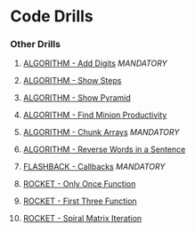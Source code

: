 # Code Drills


### Other Drills

1. [ALGORITHM - Add Digits](/01-algo-add-digits) *MANDATORY*

2. [ALGORITHM - Show Steps](/02-algo-show-steps)

3. [ALGORITHM - Show Pyramid](/03-algo-show-pyramid)

4. [ALGORITHM - Find Minion Productivity](/04-algo-minion-productivity)

5. [ALGORITHM - Chunk Arrays](/05-algo-chunk-arrays) *MANDATORY*

6. [ALGORITHM - Reverse Words in a Sentence](/06-algo-reverse-words)

7. [FLASHBACK - Callbacks](/07-flash-callbacks) *MANDATORY*

8. [ROCKET - Only Once Function](/08-rock-only-once-function)

9. [ROCKET - First Three Function](/09-rock-first-three-function)

10. [ROCKET - Spiral Matrix Iteration](/10-rock-spiral-matrix-iteration)